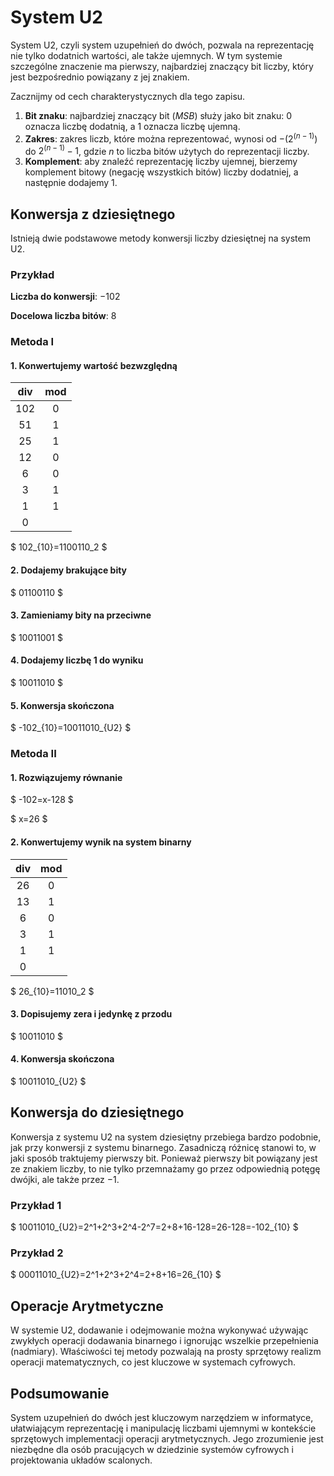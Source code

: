 # System U2

System U2, czyli system uzupełnień do dwóch, pozwala na reprezentację nie tylko dodatnich wartości, ale także ujemnych. W tym systemie szczególne znaczenie ma pierwszy, najbardziej znaczący bit liczby, który jest bezpośrednio powiązany z jej znakiem.

Zacznijmy od cech charakterystycznych dla tego zapisu.

1. **Bit znaku**: najbardziej znaczący bit (*MSB*) służy jako bit znaku: $0$ oznacza liczbę dodatnią, a $1$ oznacza liczbę ujemną.
2. **Zakres**: zakres liczb, które można reprezentować, wynosi od $−(2^(n−1))$ do $2^(n−1)−1$, gdzie $n$ to liczba bitów użytych do reprezentacji liczby.
3. **Komplement**: aby znaleźć reprezentację liczby ujemnej, bierzemy komplement bitowy (negację wszystkich bitów) liczby dodatniej, a następnie dodajemy $1$.

## Konwersja z dziesiętnego

Istnieją dwie podstawowe metody konwersji liczby dziesiętnej na system U2.

### Przykład

**Liczba do konwersji**: $-102$ 

**Docelowa liczba bitów**: $8$ 

### Metoda I

#### 1. Konwertujemy wartość bezwzględną

| div | mod |
| :-: | :-: |
| 102 |  0  |
|  51 |  1  |
|  25 |  1  |
|  12 |  0  |
|  6  |  0  |
|  3  |  1  |
|  1  |  1  |
|  0  |     |

$
102_{10}=1100110_2
$

#### 2. Dodajemy brakujące bity

$
01100110
$

#### 3. Zamieniamy bity na przeciwne

$
10011001
$

#### 4. Dodajemy liczbę 1 do wyniku

$
10011010
$

#### 5. Konwersja skończona

$
-102_{10}=10011010_{U2}
$

### Metoda II

#### 1. Rozwiązujemy równanie

$
-102=x-128
$

$
x=26
$

#### 2. Konwertujemy wynik na system binarny

| div | mod |
| :-: | :-: |
|  26 |  0  |
|  13 |  1  |
|  6  |  0  |
|  3  |  1  |
|  1  |  1  |
|  0  |     |

$
26_{10}=11010_2
$

#### 3. Dopisujemy zera i jedynkę z przodu

$
10011010
$

#### 4. Konwersja skończona

$
10011010_{U2}
$

## Konwersja do dziesiętnego

Konwersja z systemu U2 na system dziesiętny przebiega bardzo podobnie, jak przy konwersji z systemu binarnego. Zasadniczą różnicę stanowi to, w jaki sposób traktujemy pierwszy bit. Ponieważ pierwszy bit powiązany jest ze znakiem liczby, to nie tylko przemnażamy go przez odpowiednią potęgę dwójki, ale także przez $-1$.

### Przykład 1

$
10011010_{U2}=2^1+2^3+2^4-2^7=2+8+16-128=26-128=-102_{10}
$

### Przykład 2

$
00011010_{U2}=2^1+2^3+2^4=2+8+16=26_{10}
$

## Operacje Arytmetyczne

W systemie U2, dodawanie i odejmowanie można wykonywać używając zwykłych operacji dodawania binarnego i ignorując wszelkie przepełnienia (nadmiary). Właściwości tej metody pozwalają na prosty sprzętowy realizm operacji matematycznych, co jest kluczowe w systemach cyfrowych.

## Podsumowanie

System uzupełnień do dwóch jest kluczowym narzędziem w informatyce, ułatwiającym reprezentację i manipulację liczbami ujemnymi w kontekście sprzętowych implementacji operacji arytmetycznych. Jego zrozumienie jest niezbędne dla osób pracujących w dziedzinie systemów cyfrowych i projektowania układów scalonych.
